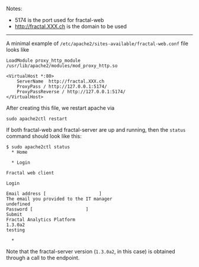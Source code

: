 Notes:
* 5174 is the port used for fractal-web
* http://fractal.XXX.ch is the domain to be used

---

A minimal example of `/etc/apache2/sites-available/fractal-web.conf` file looks like
```
LoadModule proxy_http_module /usr/lib/apache2/modules/mod_proxy_http.so

<VirtualHost *:80>
    ServerName  http://fractal.XXX.ch
    ProxyPass / http://127.0.0.1:5174/
    ProxyPassReverse / http://127.0.0.1:5174/
</VirtualHost>
```

After creating this file, we restart apache via
```
sudo apache2ctl restart
```

If both fractal-web and fractal-server are up and running, then the `status` command should look like this:
```
$ sudo apache2ctl status
  * Home

  * Login

Fractal web client

Login

Email address [                    ]
The email you provided to the IT manager
undefined
Password [                    ]
Submit
Fractal Analytics Platform
1.3.0a2
testing

  *  
```
Note that the fractal-server version (`1.3.0a2`, in this case) is obtained through a call to the endpoint.
